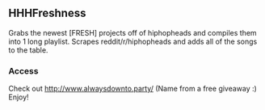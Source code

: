 ## HHHFreshness
Grabs the newest [FRESH] projects off of hiphopheads and compiles them into 1 long playlist. 
Scrapes reddit/r/hiphopheads and adds all of the songs to the table.

### Access	
Check out http://www.alwaysdownto.party/ (Name from a free giveaway :)
Enjoy!